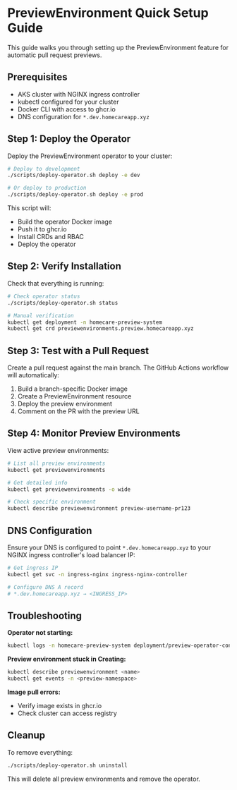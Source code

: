 # PreviewEnvironment Quick Setup Guide

This guide walks you through setting up the PreviewEnvironment feature for automatic pull request previews.

## Prerequisites

- AKS cluster with NGINX ingress controller
- kubectl configured for your cluster
- Docker CLI with access to ghcr.io
- DNS configuration for `*.dev.homecareapp.xyz`

## Step 1: Deploy the Operator

Deploy the PreviewEnvironment operator to your cluster:

```bash
# Deploy to development
./scripts/deploy-operator.sh deploy -e dev

# Or deploy to production
./scripts/deploy-operator.sh deploy -e prod
```

This script will:
- Build the operator Docker image
- Push it to ghcr.io
- Install CRDs and RBAC
- Deploy the operator

## Step 2: Verify Installation

Check that everything is running:

```bash
# Check operator status
./scripts/deploy-operator.sh status

# Manual verification
kubectl get deployment -n homecare-preview-system
kubectl get crd previewenvironments.preview.homecareapp.xyz
```

## Step 3: Test with a Pull Request

Create a pull request against the main branch. The GitHub Actions workflow will automatically:

1. Build a branch-specific Docker image
2. Create a PreviewEnvironment resource
3. Deploy the preview environment
4. Comment on the PR with the preview URL

## Step 4: Monitor Preview Environments

View active preview environments:

```bash
# List all preview environments
kubectl get previewenvironments

# Get detailed info
kubectl get previewenvironments -o wide

# Check specific environment
kubectl describe previewenvironment preview-username-pr123
```

## DNS Configuration

Ensure your DNS is configured to point `*.dev.homecareapp.xyz` to your NGINX ingress controller's load balancer IP:

```bash
# Get ingress IP
kubectl get svc -n ingress-nginx ingress-nginx-controller

# Configure DNS A record
# *.dev.homecareapp.xyz → <INGRESS_IP>
```

## Troubleshooting

**Operator not starting:**
```bash
kubectl logs -n homecare-preview-system deployment/preview-operator-controller-manager
```

**Preview environment stuck in Creating:**
```bash
kubectl describe previewenvironment <name>
kubectl get events -n <preview-namespace>
```

**Image pull errors:**
- Verify image exists in ghcr.io
- Check cluster can access registry

## Cleanup

To remove everything:

```bash
./scripts/deploy-operator.sh uninstall
```

This will delete all preview environments and remove the operator.